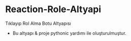 # Reaction-Role-Altyapi
Tıklayıp Rol Alma Botu Altyapısı



- Bu altyapı & proje pythonic yardımı ile oluşturulmuştur.
